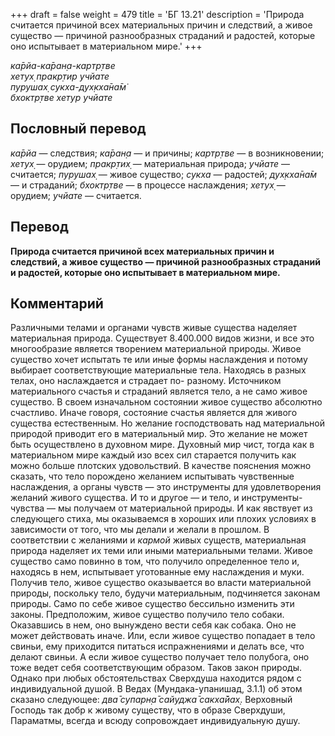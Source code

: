 +++
draft = false
weight = 479
title = 'БГ 13.21'
description = 'Природа считается причиной всех материальных причин и следствий, а живое существо — причиной разнообразных страданий и радостей, которые оно испытывает в материальном мире.'
+++

_ка̄рйа-ка̄ран̣а-картр̣тве  
хетух̣ пракр̣тир учйате  
пурушах̣ сукха-дух̣кха̄на̄м̇  
бхоктр̣тве хетур учйате_

## Пословный перевод

_ка̄рйа_ — следствия; _ка̄ран̣а_ — и причины; _картр̣тве_ — в возникновении; _хетух̣_ — орудием; _пракр̣тих̣_ — материальная природа; _учйате_ — считается; _пурушах̣_ — живое существо; _сукха_ — радостей; _дух̣кха̄на̄м_ — и страданий; _бхоктр̣тве_ — в процессе наслаждения; _хетух̣_ — орудием; _учйате_ — считается.

## Перевод

**Природа считается причиной всех материальных причин и следствий, а живое существо — причиной разнообразных страданий и радостей, которые оно испытывает в материальном мире.**

## Комментарий

Различными телами и органами чувств живые существа наделяет материальная природа. Существует 8.400.000 видов жизни, и все это многообразие является творением материальной природы. Живое существо хочет испытать те или иные формы наслаждения и потому выбирает соответствующие материальные тела. Находясь в разных телах, оно наслаждается и страдает по- разному. Источником материального счастья и страданий является тело, а не само живое существо. В своем изначальном состоянии живое существо абсолютно счастливо. Иначе говоря, состояние счастья является для живого существа естественным. Но желание господствовать над материальной природой приводит его в материальный мир. Это желание не может быть осуществлено в духовном мире. Духовный мир чист, тогда как в материальном мире каждый изо всех сил старается получить как можно больше плотских удовольствий. В качестве пояснения можно сказать, что тело порождено желанием испытывать чувственные наслаждения, а органы чувств — это инструменты для удовлетворения желаний живого существа. И то и другое — и тело, и инструменты-чувства — мы получаем от материальной природы. И как явствует из следующего стиха, мы оказываемся в хороших или плохих условиях в зависимости от того, что мы делали и желали в прошлом. В соответствии с желаниями и _кармой_ живых существ, материальная природа наделяет их теми или иными материальными телами. Живое существо само повинно в том, что получило определенное тело и, находясь в нем, испытывает уготованные ему наслаждения и муки. Получив тело, живое существо оказывается во власти материальной природы, поскольку тело, будучи материальным, подчиняется законам природы. Само по себе живое существо бессильно изменить эти законы. Предположим, живое существо получило тело собаки. Оказавшись в нем, оно вынуждено вести себя как собака. Оно не может действовать иначе. Или, если живое существо попадает в тело свиньи, ему приходится питаться испражнениями и делать все, что делают свиньи. А если живое существо получает тело полубога, оно тоже ведет себя соответствующим образом. Таков закон природы. Однако при любых обстоятельствах Сверхдуша находится рядом с индивидуальной душой. В Ведах (Мундака-упанишад, 3.1.1) об этом сказано следующее: _два̄ супарн̣а̄ сайуджа̄ сакха̄йах̣_. Верховный Господь так добр к живому существу, что в образе Сверхдуши, Параматмы, всегда и всюду сопровождает индивидуальную душу.
